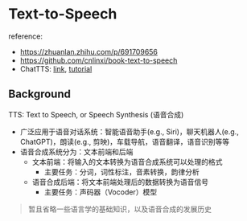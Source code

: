 # Text-to-Speech

reference:

* https://zhuanlan.zhihu.com/p/691709656
* https://github.com/cnlinxi/book-text-to-speech
* ChatTTS: [link](https://github.com/panyanyany/Awesome-ChatTTS), [tutorial](https://www.bilibili.com/video/BV1Ui421v7JU/?share_source=copy_web&vd_source=b576499af9e9962cb710c58072253ab6)
## Background

TTS: Text to Speech, or Speech Synthesis (语音合成)

* 广泛应用于语音对话系统：智能语音助手(e.g., Siri)，聊天机器人(e.g., ChatGPT)，朗读(e.g., 剪映)，车载导航，语音翻译，语音识别等等
* 语音合成系统分为：文本前端和后端
  * 文本前端：将输入的文本转换为语音合成系统可以处理的格式
    * 主要任务：分词，词性标注，音素转换，韵律分析
  * 语音合成后端：将文本前端处理后的数据转换为语音信号
    * 主要任务：声码器（Vocoder）模型

> 暂且省略一些语言学的基础知识，以及语音合成的发展历史

